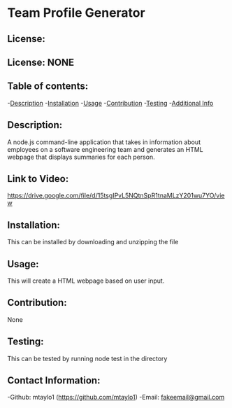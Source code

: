 # Team Profile Generator
   ## License:
   ## License: NONE  
   ### 
    
   ## Table of contents:
   -[Description](#description)
   -[Installation](#installation)
   -[Usage](#usage)
   -[Contribution](#contribution)
   -[Testing](#testing)
   -[Additional Info](#addtional-info)

   ## Description:
   A node.js command-line application that takes in information about employees on a software engineering team and generates an HTML webpage that displays summaries for each person.
   ## Link to Video:
   https://drive.google.com/file/d/15tsgIPvL5NQtnSpR1tnaMLzY201wu7YO/view
   ## Installation:
   This can be installed by downloading and unzipping the file
   ## Usage:
   This will create a HTML webpage based on user input.
   ## Contribution:
   None
   ## Testing:
   This can be tested by running node test in the directory
   ## Contact Information: 
   -Github: mtaylo1 (https://github.com/mtaylo1)
   -Email: fakeemail@gmail.com